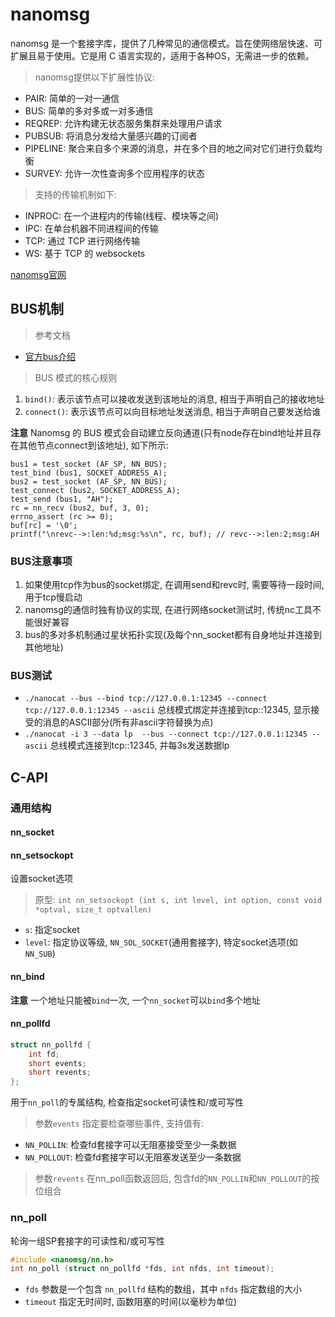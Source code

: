 # nanomsg

nanomsg 是一个套接字库，提供了几种常见的通信模式。旨在使网络层快速、可扩展且易于使用。它是用 C 语言实现的，适用于各种OS，无需进一步的依赖。

> nanomsg提供以下扩展性协议:
- PAIR: 简单的一对一通信
- BUS: 简单的多对多或一对多通信
- REQREP: 允许构建无状态服务集群来处理用户请求
- PUBSUB: 将消息分发给大量感兴趣的订阅者
- PIPELINE: 聚合来自多个来源的消息，并在多个目的地之间对它们进行负载均衡
- SURVEY: 允许一次性查询多个应用程序的状态

> 支持的传输机制如下:
- INPROC: 在一个进程内的传输(线程、模块等之间)
- IPC: 在单台机器不同进程间的传输
- TCP: 通过 TCP 进行网络传输
- WS: 基于 TCP 的 websockets


[nanomsg官网](https://nanomsg.org/)

## BUS机制

> 参考文档
- [官方bus介绍](https://nanomsg.org/gettingstarted/bus.html)

> BUS 模式的核心规则
1. `bind()`: 表示该节点可以接收发送到该地址的消息, 相当于声明自己的接收地址
2. `connect()`: 表示该节点可以向目标地址发送消息, 相当于声明自己要发送给谁

**注意** Nanomsg 的 BUS 模式会自动建立反向通道(只有node存在bind地址并且存在其他节点connect到该地址), 如下所示:
```
bus1 = test_socket (AF_SP, NN_BUS);
test_bind (bus1, SOCKET_ADDRESS_A);
bus2 = test_socket (AF_SP, NN_BUS);
test_connect (bus2, SOCKET_ADDRESS_A);
test_send (bus1, "AH");
rc = nn_recv (bus2, buf, 3, 0);
errno_assert (rc >= 0);
buf[rc] = '\0';
printf("\nrevc-->:len:%d;msg:%s\n", rc, buf); // revc-->:len:2;msg:AH
```

###  BUS注意事项

1. 如果使用tcp作为bus的socket绑定, 在调用send和revc时, 需要等待一段时间, 用于tcp慢启动
2. nanomsg的通信时独有协议的实现, 在进行网络socket测试时, 传统nc工具不能很好兼容
3. bus的多对多机制通过星状拓扑实现(及每个nn_socket都有自身地址并连接到其他地址)

### BUS测试

- `./nanocat --bus --bind tcp://127.0.0.1:12345 --connect tcp://127.0.0.1:12345 --ascii` 总线模式绑定并连接到tcp::12345, 显示接受的消息的ASCII部分(所有非ascii字符替换为点)
- `./nanocat -i 3 --data lp  --bus --connect tcp://127.0.0.1:12345 --ascii` 总线模式连接到tcp::12345, 并每3s发送数据lp

## C-API

### 通用结构

#### nn_socket

#### nn_setsockopt

设置socket选项
> 原型: `int nn_setsockopt (int s, int level, int option, const void *optval, size_t optvallen)`
- `s`: 指定socket
- `level`: 指定协议等级, `NN_SOL_SOCKET`(通用套接字), 特定socket选项(如`NN_SUB`)


#### nn_bind

**注意** 一个地址只能被`bind`一次, 一个`nn_socket`可以`bind`多个地址


#### nn_pollfd

```c
struct nn_pollfd {
    int fd;
    short events;
    short revents;
};
```
用于`nn_poll`的专属结构, 检查指定socket可读性和/或可写性

> 参数`events` 指定要检查哪些事件, 支持值有:
- `NN_POLLIN`: 检查fd套接字可以无阻塞接受至少一条数据
- `NN_POLLOUT`: 检查fd套接字可以无阻塞发送至少一条数据
> 参数`revents` 在nn_poll函数返回后, 包含fd的`NN_POLLIN`和`NN_POLLOUT`的按位组合

### nn_poll

轮询一组SP套接字的可读性和/或可写性

```c
#include <nanomsg/nn.h>
int nn_poll (struct nn_pollfd *fds, int nfds, int timeout);
```

- `fds` 参数是一个包含 `nn_pollfd` 结构的数组，其中 `nfds` 指定数组的大小
- `timeout` 指定无时间时, 函数阻塞的时间(以毫秒为单位)
